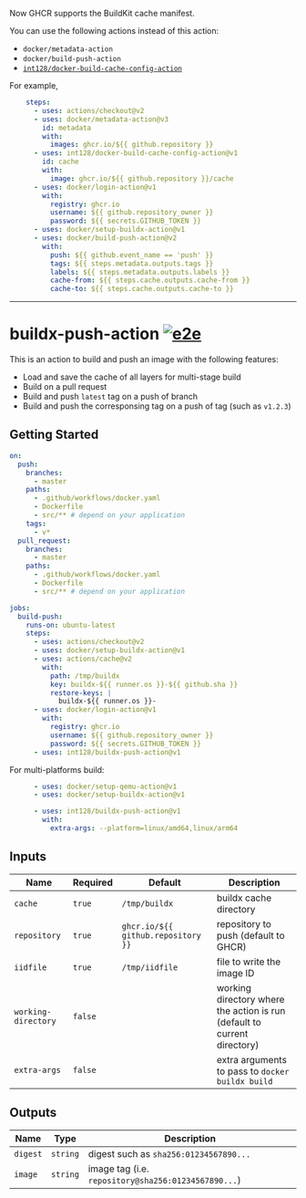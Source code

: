 Now GHCR supports the BuildKit cache manifest.

You can use the following actions instead of this action:

- `docker/metadata-action`
- `docker/build-push-action`
- [`int128/docker-build-cache-config-action`](https://github.com/int128/docker-build-cache-config-action)

For example,

```yaml
    steps:
      - uses: actions/checkout@v2
      - uses: docker/metadata-action@v3
        id: metadata
        with:
          images: ghcr.io/${{ github.repository }}
      - uses: int128/docker-build-cache-config-action@v1
        id: cache
        with:
          image: ghcr.io/${{ github.repository }}/cache
      - uses: docker/login-action@v1
        with:
          registry: ghcr.io
          username: ${{ github.repository_owner }}
          password: ${{ secrets.GITHUB_TOKEN }}
      - uses: docker/setup-buildx-action@v1
      - uses: docker/build-push-action@v2
        with:
          push: ${{ github.event_name == 'push' }}
          tags: ${{ steps.metadata.outputs.tags }}
          labels: ${{ steps.metadata.outputs.labels }}
          cache-from: ${{ steps.cache.outputs.cache-from }}
          cache-to: ${{ steps.cache.outputs.cache-to }}
```


----

# buildx-push-action [![e2e](https://github.com/int128/buildx-push-action/actions/workflows/e2e.yaml/badge.svg)](https://github.com/int128/buildx-push-action/actions/workflows/e2e.yaml)

This is an action to build and push an image with the following features:

- Load and save the cache of all layers for multi-stage build
- Build on a pull request
- Build and push `latest` tag on a push of branch
- Build and push the corresponsing tag on a push of tag (such as `v1.2.3`)


## Getting Started

```yaml
on:
  push:
    branches:
      - master
    paths:
      - .github/workflows/docker.yaml
      - Dockerfile
      - src/** # depend on your application
    tags:
      - v*
  pull_request:
    branches:
      - master
    paths:
      - .github/workflows/docker.yaml
      - Dockerfile
      - src/** # depend on your application

jobs:
  build-push:
    runs-on: ubuntu-latest
    steps:
      - uses: actions/checkout@v2
      - uses: docker/setup-buildx-action@v1
      - uses: actions/cache@v2
        with:
          path: /tmp/buildx
          key: buildx-${{ runner.os }}-${{ github.sha }}
          restore-keys: |
            buildx-${{ runner.os }}-
      - uses: docker/login-action@v1
        with:
          registry: ghcr.io
          username: ${{ github.repository_owner }}
          password: ${{ secrets.GITHUB_TOKEN }}
      - uses: int128/buildx-push-action@v1
```

For multi-platforms build:

```yaml
      - uses: docker/setup-qemu-action@v1
      - uses: docker/setup-buildx-action@v1

      - uses: int128/buildx-push-action@v1
        with:
          extra-args: --platform=linux/amd64,linux/arm64
```


## Inputs

| Name | Required | Default | Description
|------|----------|---------|------------
| `cache`               | `true`  | `/tmp/buildx` | buildx cache directory
| `repository`          | `true`  | `ghcr.io/${{ github.repository }}` | repository to push (default to GHCR)
| `iidfile`             | `true`  | `/tmp/iidfile` | file to write the image ID
| `working-directory`   | `false` | | working directory where the action is run (default to current directory)
| `extra-args`          | `false` | | extra arguments to pass to `docker buildx build`


## Outputs

| Name | Type | Description
|------|------|------------
| `digest` | `string` | digest such as `sha256:01234567890...`
| `image`  | `string` | image tag (i.e. `repository@sha256:01234567890...`)
